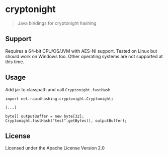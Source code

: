 # cryptonight

> Java bindings for cryptonight hashing

## Support

Requires a 64-bit CPU/OS/JVM with AES-NI support. Tested on Linux but should
work on Windows too. Other operating systems are not supported at this time.

## Usage

Add jar to classpath and call `Cryptonight.fastHash`

	import net.rapidhashing.cryptonight.Cryptonight;

	[...]

	byte[] outputBuffer = new byte[32];
	Cryptonight.fastHash("test".getBytes(), outputBuffer);

## License

Licensed under the Apache License Version 2.0

